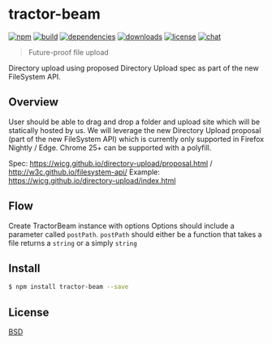 # tractor-beam

[![npm][npm-img]][npm-url]
[![build][build-img]][build-url]
[![dependencies][dependencies-img]][dependencies-url]
[![downloads][downloads-img]][downloads-url]
[![license][license-img]][license-url]
[![chat][chat-img]][chat-url]

> Future-proof file upload

Directory upload using proposed Directory Upload spec as part of the new
FileSystem API.

## Overview
User should be able to drag and drop a folder and upload site which will be
statically hosted by us. We will leverage the new Directory Upload proposal
(part of the new FileSystem API) which is currently only supported in
Firefox Nightly / Edge. Chrome 25+ can be supported with a polyfill.

Spec: https://wicg.github.io/directory-upload/proposal.html / http://w3c.github.io/filesystem-api/
Example: https://wicg.github.io/directory-upload/index.html

## Flow
Create TractorBeam instance with options
Options should include a parameter called `postPath`. `postPath` should
either be a function that takes a file returns a `string` or a simply `string`

## Install
```bash
$ npm install tractor-beam --save
```

## License
[BSD][license-url]

[build-img]:        https://img.shields.io/travis/hanzo-io/tractor-beam.svg
[build-url]:        https://travis-ci.org/hanzo-io/tractor-beam
[chat-img]:         https://badges.gitter.im/join-chat.svg
[chat-url]:         https://gitter.im/hanzo-io/chat
[coverage-img]:     https://coveralls.io/repos/hanzo-io/tractor-beam/badge.svg?branch=master&service=github
[coverage-url]:     https://coveralls.io/github/hanzo-io/tractor-beam?branch=master
[dependencies-img]: https://david-dm.org/hanzo-io/tractor-beam.svg
[dependencies-url]: https://david-dm.org/hanzo-io/tractor-beam
[downloads-img]:    https://img.shields.io/npm/dm/tractor-beam.svg
[downloads-url]:    http://badge.fury.io/js/tractor-beam
[license-img]:      https://img.shields.io/npm/l/tractor-beam.svg
[license-url]:      https://github.com/hanzo-io/tractor-beam/blob/master/LICENSE
[npm-img]:          https://img.shields.io/npm/v/tractor-beam.svg
[npm-url]:          https://www.npmjs.com/package/tractor-beam

